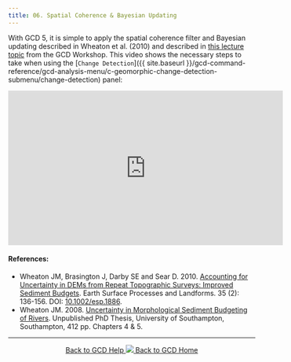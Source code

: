 ```yaml
---
title: 06. Spatial Coherence & Bayesian Updating
---
```


With GCD 5, it is simple to apply the spatial coherence filter and Bayesian updating described in Wheaton et al. (2010) and described in [this lecture topic](http://gcdworkshop.joewheaton.org/workshop-topics/1-Principles/h-spatial-coherence-bayesian-updating) from the GCD Workshop. This video shows the necessary steps to take when using the [`Change Detection`]({{ site.baseurl }}/gcd-command-reference/gcd-analysis-menu/c-geomorphic-change-detection-submenu/change-detection) panel:

<iframe width="560" height="315" src="https://www.youtube.com/embed/2AbHvFVRZ48" frameborder="0" gesture="media" allow="encrypted-media" allowfullscreen></iframe>

#### References:

- Wheaton JM, Brasington J, Darby SE and Sear D. 2010. [Accounting for Uncertainty in DEMs from Repeat Topographic Surveys: Improved Sediment Budgets](http://www.joewheaton.org/Home/research/paper-downloads/Wheaton_etal_ESPL_DoD.pdf). Earth Surface Processes and Landforms. 35 (2): 136-156. DOI: [10.1002/esp.1886](http://dx.doi.org/10.1002/esp.1886).
- Wheaton JM. 2008. [Uncertainty in Morphological Sediment Budgeting of Rivers](http://www.joewheaton.org/Home/research/projects-1/morphological-sediment-budgeting/phdthesis). Unpublished PhD Thesis, University of Southampton, Southampton, 412 pp. Chapters 4 & 5.


------
<div align="center">
	<a class="hollow button" href="{{ site.baseurl }}/Help"><i class="fa fa-chevron-circle-left"></i>  Back to GCD Help </a>  
	<a class="hollow button" href="{{ site.baseurl }}/"><img src="{{ site.baseurl}}/assets/images/icons/GCDAddIn.png">  Back to GCD Home </a>  
</div>